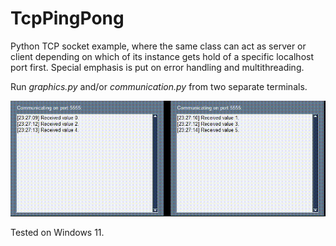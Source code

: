 # TcpPingPong
Python TCP socket example, where the same class can act as server or client depending on which of its instance gets hold of a specific localhost port first. Special emphasis is put on error handling and multithreading.

Run _graphics.py_ and/or _communication.py_ from two separate terminals.

![](Media/animation.gif)

Tested on Windows 11.
